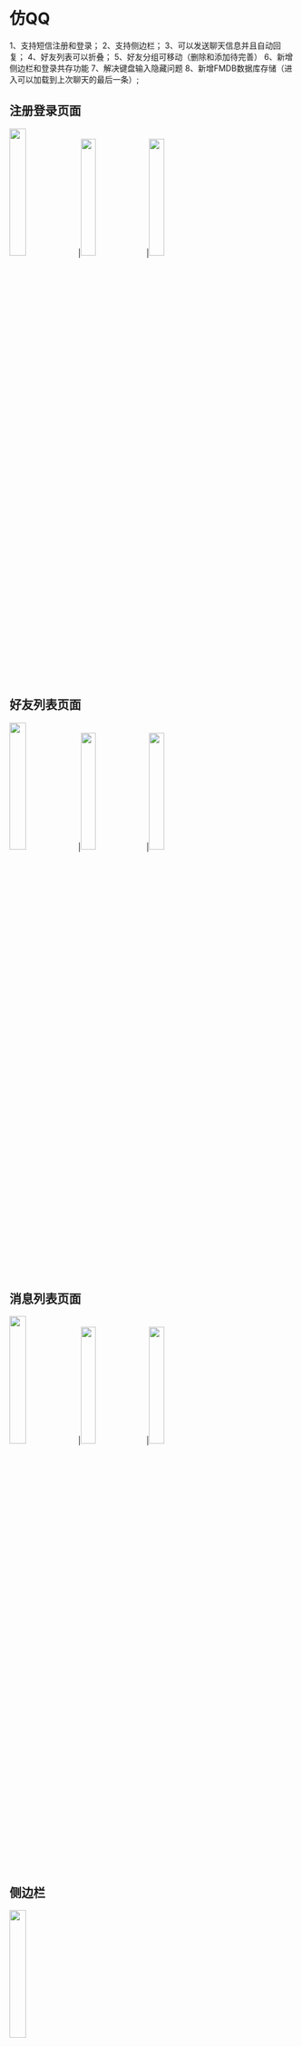 # 仿QQ
1、支持短信注册和登录；
2、支持侧边栏；
3、可以发送聊天信息并且自动回复；
4、好友列表可以折叠；
5、好友分组可移动（删除和添加待完善）
6、新增侧边栏和登录共存功能
7、解决键盘输入隐藏问题
8、新增FMDB数据库存储（进入可以加载到上次聊天的最后一条）;

<div>


<h2><a id="foundation">注册登录页面</a></h2>
<div>
<img src="https://github.com/UEdge/QQ/blob/master/%E4%BB%BFQQ/img/IMG_1503.PNG" width="24%">|<img src="https://github.com/UEdge/QQ/blob/master/%E4%BB%BFQQ/img/IMG_1504.PNG" width="23%">|<img src="https://github.com/UEdge/QQ/blob/master/%E4%BB%BFQQ/img/IMG_1505.PNG" width="23%">
</div>
<br>
<br>

<h2><a id="foundation">好友列表页面</a></h2>
<div>
<img src="https://github.com/UEdge/QQ/blob/master/%E4%BB%BFQQ/img/IMG_1507.PNG" width="24%">|<img src="https://github.com/UEdge/QQ/blob/master/%E4%BB%BFQQ/img/IMG_1508.PNG" width="23%">|<img src="https://github.com/UEdge/QQ/blob/master/%E4%BB%BFQQ/img/IMG_1510.PNG" width="23%">
</div>
<br>
<br>

<h2><a id="foundation">消息列表页面</a></h2>
<div>
<img src="https://github.com/UEdge/QQ/blob/master/%E4%BB%BFQQ/img/IMG_1506.PNG" width="24%">|<img src="https://github.com/UEdge/QQ/blob/master/%E4%BB%BFQQ/img/IMG_1511.PNG" width="23%">|<img src="https://github.com/UEdge/QQ/blob/master/%E4%BB%BFQQ/img/IMG_1512.PNG" width="23%">
</div>
<br>
<br>


<h2><a id="foundation">侧边栏</a></h2>
<div>
<img src="https://github.com/UEdge/QQ/blob/master/%E4%BB%BFQQ/img/IMG_1513.PNG" width="24%">
</div>
<br>
<br>


</div>
